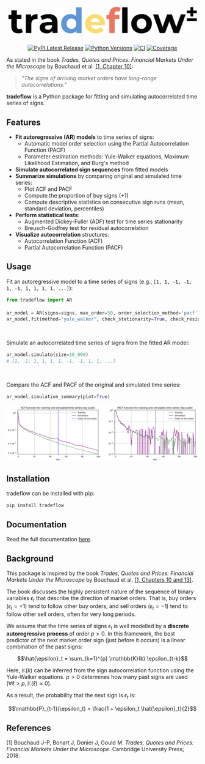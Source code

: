 <h1 align="center">
<img src="https://raw.githubusercontent.com/MartinGangand/tradeflow/improve-package-documentation/doc/_static/tradeflow_logo.svg" width="650" alt="Tradeflow Logo" />
</h1>

<p align="center">
  <a href="https://pypi.org/project/tradeflow/"><img alt="PyPI Latest Release" src="https://img.shields.io/pypi/v/tradeflow" /></a>
  <a href="https://pypi.org/project/tradeflow/"><img alt="Python Versions" src="https://img.shields.io/pypi/pyversions/tradeflow.svg" /></a>
  <a href="https://github.com/MartinGangand/tradeflow/actions/workflows/ci.yml?query=branch%3Amain"><img alt="CI" src="https://github.com/MartinGangand/tradeflow/actions/workflows/ci.yml/badge.svg?branch=main" /></a>
  <a href="https://codecov.io/github/MartinGangand/tradeflow"><img alt="Coverage" src="https://codecov.io/github/MartinGangand/tradeflow/graph/badge.svg?token=T5Z95K8KRM" /></a>
</p>

As stated in the book _Trades, Quotes and Prices: Financial Markets Under the Microscope_ by Bouchaud et al. [[1, Chapter 10]](#1):

> *"The signs of arriving market orders have long-range autocorrelations."*

**tradeflow** is a Python package for fitting and simulating autocorrelated time series of signs.

## Features
* **Fit autoregressive (AR) models** to time series of signs:
  - Automatic model order selection using the Partial Autocorrelation Function (PACF)
  - Parameter estimation methods: Yule-Walker equations, Maximum Likelihood Estimation, and Burg's method
* **Simulate autocorrelated sign sequences** from fitted models
* **Summarize simulations** by comparing original and simulated time series:
  - Plot ACF and PACF
  - Compute the proportion of buy signs ($+1$)
  - Compute descriptive statistics on consecutive sign runs (mean, standard deviation, percentiles)
* **Perform statistical tests**:
  - Augmented Dickey-Fuller (ADF) test for time series stationarity
  - Breusch-Godfrey test for residual autocorrelation
* **Visualize autocorrelation** structures:
  - Autocorrelation Function (ACF)
  - Partial Autocorrelation Function (PACF)

## Usage
Fit an autoregressive model to a time series of signs (e.g., `[1, 1, -1, -1, 1, -1, 1, 1, 1, 1, ...]`):

```python
from tradeflow import AR

ar_model = AR(signs=signs, max_order=50, order_selection_method='pacf')
ar_model.fit(method="yule_walker", check_stationarity=True, check_residuals=True)
```
<br>

Simulate an autocorrelated time series of signs from the fitted AR model:

```python
ar_model.simulate(size=10_000)
# [1, -1, 1, 1, 1, 1, -1, -1, 1, 1, ...]
```
<br>

Compare the ACF and PACF of the original and simulated time series:

```python
ar_model.simulation_summary(plot=True)
```

<img src="https://raw.githubusercontent.com/MartinGangand/tradeflow/improve-package-documentation/doc/_static/simulation_summary.png" width="950" alt="Simulation summary" />

## Installation
tradeflow can be installed with pip:

```bash
pip install tradeflow
```

## Documentation
Read the full documentation [here](https://martingangand.github.io/tradeflow/).

## Background
This package is inspired by the book _Trades, Quotes and Prices: Financial Markets Under the Microscope_ by Bouchaud et al. [[1, Chapters 10 and 13]](#1).

The book discusses the highly persistent nature of the sequence of binary variables $\epsilon_t$ that describe the direction of market orders.
That is, buy orders ($\epsilon_t = +1$) tend to follow other buy orders, and sell orders ($\epsilon_t = -1$) tend to follow other sell orders, often for very long periods.

We assume that the time series of signs $\epsilon_t$ is well modelled by a **discrete autoregressive process** of order $p > 0$. In this framework, the best predictor of the next market order sign (just before it occurs) is a linear combination of the past signs:

```math
\hat{\epsilon}_t = \sum_{k=1}^{p} \mathbb{K}(k) \epsilon_{t-k}
```

Here, $\mathbb{K}(k)$ can be inferred from the sign autocorrelation function using the Yule-Walker equations.
$p > 0$ determines how many past signs are used ($\forall \ell > p, \mathbb{K}(\ell) \approx 0$).

As a result, the probability that the next sign is $\epsilon_t$ is:

```math
\mathbb{P}_{t-1}(\epsilon_t) = \frac{1 + \epsilon_t \hat{\epsilon}_t}{2}
```

## References
<a id="1">[1]</a> 
Bouchaud J-P, Bonart J, Donier J, Gould M. _Trades, Quotes and Prices: Financial Markets Under the Microscope_. Cambridge University Press; 2018.
